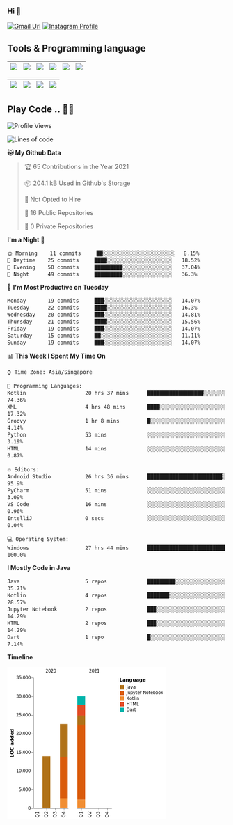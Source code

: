 ### Hi 👋
[![Gmail Url](https://img.shields.io/twitter/url?label=Goggxi@gmail.com&logo=gmail&style=social&url=http%3A%2F%2Fmailto%3Acontact.Goggxi@gmail.com)](mailto:Goggxi@gmail.com) [![Instagram Profile](https://img.shields.io/twitter/url?label=moh_rifkan&logo=instagram&style=social&url=https://www.instagram.com/moh_rifkan/)](https://www.instagram.com/moh_rifkan/)

## Tools & Programming language
| [<img src="https://miro.medium.com/max/2800/1*UpiyYV4onPs4emx-whdVHA.png" width="50">]() | [<img src="https://cdn.svgporn.com/logos/flutter.svg" width="50">]() | [<img src="https://cdn.svgporn.com/logos/jupyter.svg" width="50">]() | [<img src="https://cdn.svgporn.com/logos/mysql.svg" width="50">]() | <img src="https://cdn.svgporn.com/logos/postgresql.svg" width="50"/> | <img src="https://cdn.svgporn.com/logos/firebase.svg" width="50"/>
|-----|----|----|----|----|----|

|[<img src="https://cdn.svgporn.com/logos/kotlin.svg" width="50">]() | [<img src="https://cdn.svgporn.com/logos/java.svg" width="50">]() | [<img src="https://cdn.svgporn.com/logos/dart.svg" width="50">]() | [<img src="https://cdn.svgporn.com/logos/python.svg" width="50">]() |
|---|---|---|---|


## Play Code .. 💬🚀

<!--START_SECTION:waka-->
![Profile Views](http://img.shields.io/badge/Profile%20Views-1-blue)

![Lines of code](https://img.shields.io/badge/From%20Hello%20World%20I%27ve%20Written-66559%20lines%20of%20code-blue)

**🐱 My Github Data** 

> 🏆 65 Contributions in the Year 2021
 > 
> 📦 204.1 kB Used in Github's Storage 
 > 
> 🚫 Not Opted to Hire
 > 
> 📜 16 Public Repositories 
 > 
> 🔑 0 Private Repositories  
 > 
**I'm a Night 🦉** 

```text
🌞 Morning    11 commits     ██░░░░░░░░░░░░░░░░░░░░░░░   8.15% 
🌆 Daytime    25 commits     ████░░░░░░░░░░░░░░░░░░░░░   18.52% 
🌃 Evening    50 commits     █████████░░░░░░░░░░░░░░░░   37.04% 
🌙 Night      49 commits     █████████░░░░░░░░░░░░░░░░   36.3%

```
📅 **I'm Most Productive on Tuesday** 

```text
Monday       19 commits     ███░░░░░░░░░░░░░░░░░░░░░░   14.07% 
Tuesday      22 commits     ████░░░░░░░░░░░░░░░░░░░░░   16.3% 
Wednesday    20 commits     ███░░░░░░░░░░░░░░░░░░░░░░   14.81% 
Thursday     21 commits     ████░░░░░░░░░░░░░░░░░░░░░   15.56% 
Friday       19 commits     ███░░░░░░░░░░░░░░░░░░░░░░   14.07% 
Saturday     15 commits     ██░░░░░░░░░░░░░░░░░░░░░░░   11.11% 
Sunday       19 commits     ███░░░░░░░░░░░░░░░░░░░░░░   14.07%

```


📊 **This Week I Spent My Time On** 

```text
⌚︎ Time Zone: Asia/Singapore

💬 Programming Languages: 
Kotlin                   20 hrs 37 mins      ██████████████████░░░░░░░   74.36% 
XML                      4 hrs 48 mins       ████░░░░░░░░░░░░░░░░░░░░░   17.32% 
Groovy                   1 hr 8 mins         █░░░░░░░░░░░░░░░░░░░░░░░░   4.14% 
Python                   53 mins             ░░░░░░░░░░░░░░░░░░░░░░░░░   3.19% 
HTML                     14 mins             ░░░░░░░░░░░░░░░░░░░░░░░░░   0.87%

🔥 Editors: 
Android Studio           26 hrs 36 mins      ████████████████████████░   95.9% 
PyCharm                  51 mins             ░░░░░░░░░░░░░░░░░░░░░░░░░   3.09% 
VS Code                  16 mins             ░░░░░░░░░░░░░░░░░░░░░░░░░   0.96% 
IntelliJ                 0 secs              ░░░░░░░░░░░░░░░░░░░░░░░░░   0.04%

💻 Operating System: 
Windows                  27 hrs 44 mins      █████████████████████████   100.0%

```

**I Mostly Code in Java** 

```text
Java                     5 repos             █████████░░░░░░░░░░░░░░░░   35.71% 
Kotlin                   4 repos             ███████░░░░░░░░░░░░░░░░░░   28.57% 
Jupyter Notebook         2 repos             ███░░░░░░░░░░░░░░░░░░░░░░   14.29% 
HTML                     2 repos             ███░░░░░░░░░░░░░░░░░░░░░░   14.29% 
Dart                     1 repo              █░░░░░░░░░░░░░░░░░░░░░░░░   7.14%

```


**Timeline**

![Chart not found](https://raw.githubusercontent.com/Goggxi/Goggxi/main/charts/bar_graph.png) 


<!--END_SECTION:waka-->
